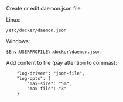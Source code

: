 
Create or edit daemon.json file

Linux: 
```
/etc/docker/daemon.json
```

Windows: 
```
$Env:USERPROFILE\.docker\daemon.json
```

Add content to file (pay attention to commas):
```
	"log-driver": "json-file",
	"log-opts": {
		"max-size": "5m",
		"max-file": "3"
	}
```
